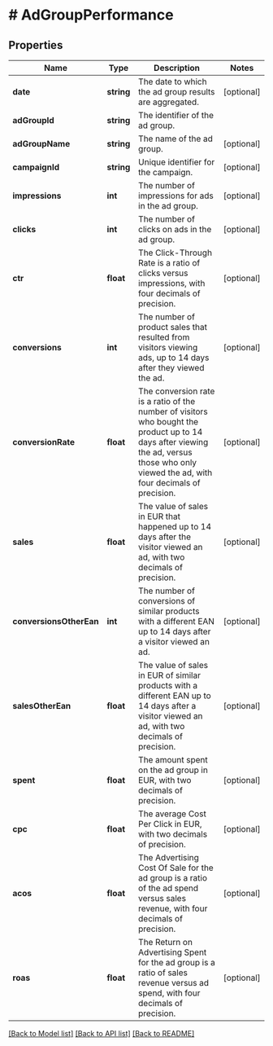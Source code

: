 # # AdGroupPerformance

## Properties

Name | Type | Description | Notes
------------ | ------------- | ------------- | -------------
**date** | **string** | The date to which the ad group results are aggregated. | [optional]
**adGroupId** | **string** | The identifier of the ad group. |
**adGroupName** | **string** | The name of the ad group. | [optional]
**campaignId** | **string** | Unique identifier for the campaign. | [optional]
**impressions** | **int** | The number of impressions for ads in the ad group. | [optional]
**clicks** | **int** | The number of clicks on ads in the ad group. | [optional]
**ctr** | **float** | The Click-Through Rate is a ratio of clicks versus impressions, with four decimals of precision. | [optional]
**conversions** | **int** | The number of product sales that resulted from visitors viewing ads, up to 14 days after they viewed the ad. | [optional]
**conversionRate** | **float** | The conversion rate is a ratio of the number of visitors who bought the product up to 14 days after viewing the ad, versus those who only viewed the ad, with four decimals of precision. | [optional]
**sales** | **float** | The value of sales in EUR that happened up to 14 days after the visitor viewed an ad, with two decimals of precision. | [optional]
**conversionsOtherEan** | **int** | The number of conversions of similar products with a different EAN up to 14 days after a visitor viewed an ad. | [optional]
**salesOtherEan** | **float** | The value of sales in EUR of similar products with a different EAN up to 14 days after a visitor viewed an ad, with two decimals of precision. | [optional]
**spent** | **float** | The amount spent on the ad group in EUR, with two decimals of precision. | [optional]
**cpc** | **float** | The average Cost Per Click in EUR, with two decimals of precision. | [optional]
**acos** | **float** | The Advertising Cost Of Sale for the ad group is a ratio of the ad spend versus sales revenue, with four decimals of precision. | [optional]
**roas** | **float** | The Return on Advertising Spent for the ad group is a ratio of sales revenue versus ad spend, with four decimals of precision. | [optional]

[[Back to Model list]](../../README.md#models) [[Back to API list]](../../README.md#endpoints) [[Back to README]](../../README.md)

